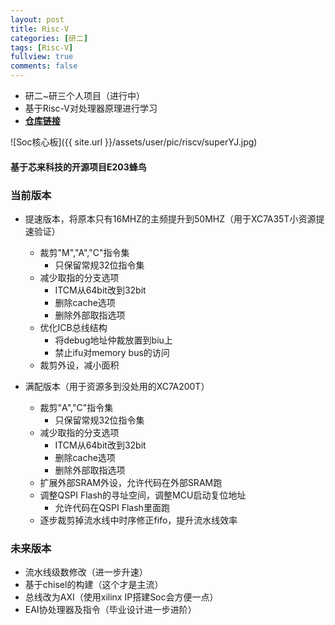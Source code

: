 ```yaml
---
layout: post
title: Risc-V
categories: [研二]
tags: [Risc-V]
fullview: true
comments: false
---
```



* 研二~研三个人项目（进行中）
* 基于Risc-V对处理器原理进行学习
* [**仓库链接**](https://github.com/whutddk/verilogRisc)

<!-- more -->

![Soc核心板]({{ site.url }}/assets/user/pic/riscv/superYJ.jpg)


#### 基于芯来科技的开源项目E203蜂鸟

### 当前版本
* 提速版本，将原本只有16MHZ的主频提升到50MHZ（用于XC7A35T小资源提速验证）
    - 裁剪"M","A","C"指令集
        + 只保留常规32位指令集
    - 减少取指的分支选项
        + ITCM从64bit改到32bit
        + 删除cache选项
        + 删除外部取指选项
    - 优化ICB总线结构
        + 将debug地址仲裁放置到biu上
        + 禁止ifu对memory bus的访问
    - 裁剪外设，减小面积

* 满配版本（用于资源多到没处用的XC7A200T）
    - 裁剪"A","C"指令集
        + 只保留常规32位指令集
    - 减少取指的分支选项
        + ITCM从64bit改到32bit
        + 删除cache选项
        + 删除外部取指选项
    - 扩展外部SRAM外设，允许代码在外部SRAM跑
    - 调整QSPI Flash的寻址空间，调整MCU启动复位地址
        + 允许代码在QSPI Flash里面跑
    - 逐步裁剪掉流水线中时序修正fifo，提升流水线效率



### 未来版本
* 流水线级数修改（进一步升速）
* 基于chisel的构建（这个才是主流）
* 总线改为AXI（使用xilinx IP搭建Soc会方便一点）
* EAI协处理器及指令（毕业设计进一步进阶）

